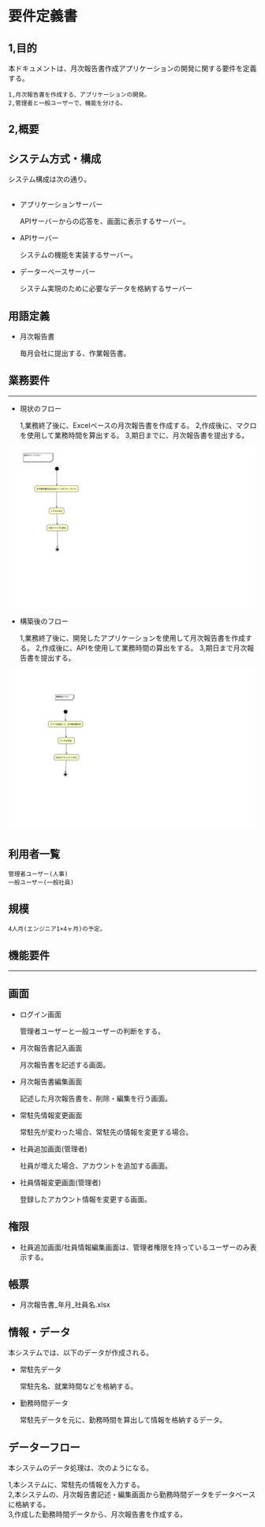 # 要件定義書
## 1,目的
本ドキュメントは、月次報告書作成アプリケーションの開発に関する要件を定義する。

	1,月次報告書を作成する、アプリケーションの開発。
	2,管理者と一般ユーザーで、機能を分ける。
	
## 2,概要
<h2>システム方式・構成</h2>
システム構成は次の通り。<br><br>

- アプリケーションサーバー

    APIサーバーからの応答を、画面に表示するサーバー。
- APIサーバー

    システムの機能を実装するサーバー。
- データーベースサーバー

    システム実現のために必要なデータを格納するサーバー

<h2>用語定義</h2>

- 月次報告書

    毎月会社に提出する、作業報告書。
    
<h2><strong>業務要件</strong></h2>

---

- 現状のフロー

	1,業務終了後に、Excelベースの月次報告書を作成する。
	2,作成後に、マクロを使用して業務時間を算出する。
	3,期日までに、月次報告書を提出する。

![現在のフロー](./pic/既存.acd.jpg)

- 構築後のフロー

	1,業務終了後に、開発したアプリケーションを使用して月次報告書を作成する。
	2,作成後に、APIを使用して業務時間の算出をする。
	3,期日まで月次報告書を提出する。

![構築後のフロー](./pic/構築後.acd.jpg)

<h2>利用者一覧</h2>

	管理者ユーザー(人事)
	一般ユーザー(一般社員)

<h2>規模</h2>
	
	4人月(エンジニア1×4ヶ月)の予定。

<h2><strong>機能要件</strong></h2>

---

<h2>画面</h2>

- ログイン画面

	管理者ユーザーと一般ユーザーの判断をする。

- 月次報告書記入画面

	月次報告書を記述する画面。

- 月次報告書編集画面

	記述した月次報告書を、削除・編集を行う画面。

- 常駐先情報変更画面

	常駐先が変わった場合、常駐先の情報を変更する場合。

- 社員追加画面(管理者)

	社員が増えた場合、アカウントを追加する画面。

- 社員情報変更画面(管理者)

	登録したアカウント情報を変更する画面。

<h2>権限</h2>

- 社員追加画面/社員情報編集画面は、管理者権限を持っているユーザーのみ表示する。

<h2>帳票</h2>

- 月次報告書_年月_社員名.xlsx

<h2>情報・データ</h2>
本システムでは、以下のデータが作成される。

- 常駐先データ

	常駐先名、就業時間などを格納する。

- 勤務時間データ

	常駐先データを元に、勤務時間を算出して情報を格納するデータ。

<h2>データーフロー</h2>
本システムのデータ処理は、次のようになる。

1,本システムに、常駐先の情報を入力する。<br>
2,本システムの、月次報告書記述・編集画面から勤務時間データをデータベースに格納する。<br>
3,作成した勤務時間データから、月次報告書を作成する。<br>